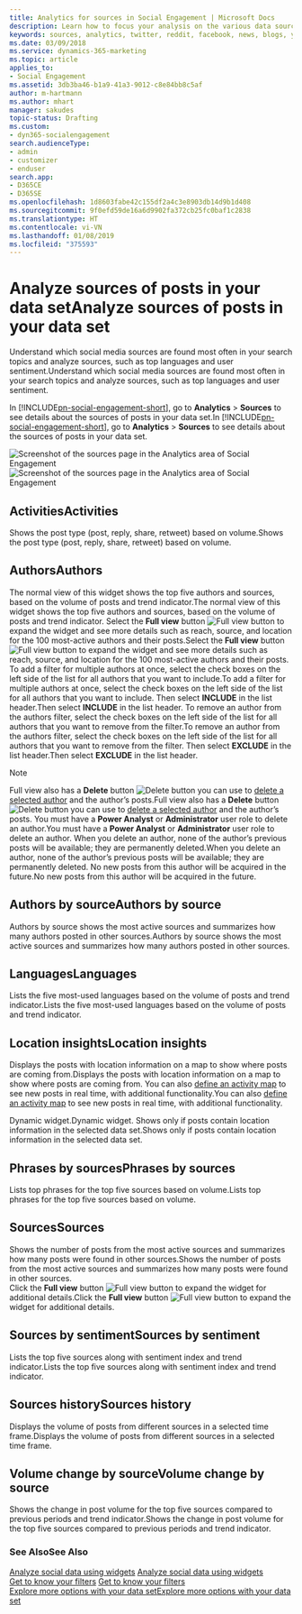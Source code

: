 ```yaml
---
title: Analytics for sources in Social Engagement | Microsoft Docs
description: Learn how to focus your analysis on the various data sources in Social Engagement.
keywords: sources, analytics, twitter, reddit, facebook, news, blogs, youtube, forums, rss
ms.date: 03/09/2018
ms.service: dynamics-365-marketing
ms.topic: article
applies_to:
- Social Engagement
ms.assetid: 3db3ba46-b1a9-41a3-9012-c8e84bb8c5af
author: m-hartmann
ms.author: mhart
manager: sakudes
topic-status: Drafting
ms.custom:
- dyn365-socialengagement
search.audienceType:
- admin
- customizer
- enduser
search.app:
- D365CE
- D365SE
ms.openlocfilehash: 1d8603fabe42c155df2a4c3e8903db14d9b1d408
ms.sourcegitcommit: 9f0efd59de16a6d9902fa372cb25fc0baf1c2838
ms.translationtype: HT
ms.contentlocale: vi-VN
ms.lasthandoff: 01/08/2019
ms.locfileid: "375593"
---
```

# <a name="analyze-sources-of-posts-in-your-data-set"></a><span data-ttu-id="d4ff2-104">Analyze sources of posts in your data set</span><span class="sxs-lookup"><span data-stu-id="d4ff2-104">Analyze sources of posts in your data set</span></span>

<span data-ttu-id="d4ff2-105">Understand which social media sources are found most often in your search topics and analyze sources, such as top languages and user sentiment.</span><span class="sxs-lookup"><span data-stu-id="d4ff2-105">Understand which social media sources are found most often in your search topics and analyze sources, such as top languages and user sentiment.</span></span>  
  
<span data-ttu-id="d4ff2-106">In [!INCLUDE[pn-social-engagement-short](../includes/pn-social-engagement-short.md)], go to **Analytics** > **Sources** to see details about the sources of posts in your data set.</span><span class="sxs-lookup"><span data-stu-id="d4ff2-106">In [!INCLUDE[pn-social-engagement-short](../includes/pn-social-engagement-short.md)], go to **Analytics** > **Sources** to see details about the sources of posts in your data set.</span></span>  

<span data-ttu-id="d4ff2-107">![Screenshot of the sources page in the Analytics area of Social Engagement](media/analytics-sources.png "Screenshot of the sources page in the Analytics area of Social Engagement")</span><span class="sxs-lookup"><span data-stu-id="d4ff2-107">![Screenshot of the sources page in the Analytics area of Social Engagement](media/analytics-sources.png "Screenshot of the sources page in the Analytics area of Social Engagement")</span></span>
    
## <a name="activities"></a><span data-ttu-id="d4ff2-108">Activities</span><span class="sxs-lookup"><span data-stu-id="d4ff2-108">Activities</span></span>

<span data-ttu-id="d4ff2-109">Shows the post type (post, reply, share, retweet) based on volume.</span><span class="sxs-lookup"><span data-stu-id="d4ff2-109">Shows the post type (post, reply, share, retweet) based on volume.</span></span>

## <a name="authors"></a><span data-ttu-id="d4ff2-110">Authors</span><span class="sxs-lookup"><span data-stu-id="d4ff2-110">Authors</span></span>

<span data-ttu-id="d4ff2-111">The normal view of this widget shows the top five authors and sources, based on the volume of posts and trend indicator.</span><span class="sxs-lookup"><span data-stu-id="d4ff2-111">The normal view of this widget shows the top five authors and sources, based on the volume of posts and trend indicator.</span></span> <span data-ttu-id="d4ff2-112">Select the **Full view** button ![Full view button](media/open-full-view-icon.png "Full view button") to expand the widget and see more details such as reach, source, and location for the 100 most-active authors and their posts.</span><span class="sxs-lookup"><span data-stu-id="d4ff2-112">Select the **Full view** button ![Full view button](media/open-full-view-icon.png "Full view button") to expand the widget and see more details such as reach, source, and location for the 100 most-active authors and their posts.</span></span>    
<span data-ttu-id="d4ff2-113">To add a filter for multiple authors at once, select the check boxes on the left side of the list for all authors that you want to include.</span><span class="sxs-lookup"><span data-stu-id="d4ff2-113">To add a filter for multiple authors at once, select the check boxes on the left side of the list for all authors that you want to include.</span></span> <span data-ttu-id="d4ff2-114">Then select **INCLUDE** in the list header.</span><span class="sxs-lookup"><span data-stu-id="d4ff2-114">Then select **INCLUDE** in the list header.</span></span> <span data-ttu-id="d4ff2-115">To remove an author from the authors filter, select the check boxes on the left side of the list for all authors that you want to remove from the filter.</span><span class="sxs-lookup"><span data-stu-id="d4ff2-115">To remove an author from the authors filter, select the check boxes on the left side of the list for all authors that you want to remove from the filter.</span></span> <span data-ttu-id="d4ff2-116">Then select **EXCLUDE** in the list header.</span><span class="sxs-lookup"><span data-stu-id="d4ff2-116">Then select **EXCLUDE** in the list header.</span></span>
> [!NOTE]
> <span data-ttu-id="d4ff2-117">Full view also has a **Delete** button ![Delete button](media/trashbin-icon.png "Delete button") you can use to [delete a selected author](manage-authors.md) and the author’s posts.</span><span class="sxs-lookup"><span data-stu-id="d4ff2-117">Full view also has a **Delete** button ![Delete button](media/trashbin-icon.png "Delete button") you can use to [delete a selected author](manage-authors.md) and the author’s posts.</span></span> <span data-ttu-id="d4ff2-118">You must have a **Power Analyst** or **Administrator** user role to delete an author.</span><span class="sxs-lookup"><span data-stu-id="d4ff2-118">You must have a **Power Analyst** or **Administrator** user role to delete an author.</span></span>
> <span data-ttu-id="d4ff2-119">When you delete an author, none of the author’s previous posts will be available; they are permanently deleted.</span><span class="sxs-lookup"><span data-stu-id="d4ff2-119">When you delete an author, none of the author’s previous posts will be available; they are permanently deleted.</span></span> <span data-ttu-id="d4ff2-120">No new posts from this author will be acquired in the future.</span><span class="sxs-lookup"><span data-stu-id="d4ff2-120">No new posts from this author will be acquired in the future.</span></span>  
  
## <a name="authors-by-source"></a><span data-ttu-id="d4ff2-121">Authors by source</span><span class="sxs-lookup"><span data-stu-id="d4ff2-121">Authors by source</span></span>

<span data-ttu-id="d4ff2-122">Authors by source shows the most active sources and summarizes how many authors posted in other sources.</span><span class="sxs-lookup"><span data-stu-id="d4ff2-122">Authors by source shows the most active sources and summarizes how many authors posted in other sources.</span></span>

## <a name="languages"></a><span data-ttu-id="d4ff2-123">Languages</span><span class="sxs-lookup"><span data-stu-id="d4ff2-123">Languages</span></span>

<span data-ttu-id="d4ff2-124">Lists the five most-used languages based on the volume of posts and trend indicator.</span><span class="sxs-lookup"><span data-stu-id="d4ff2-124">Lists the five most-used languages based on the volume of posts and trend indicator.</span></span>

## <a name="location-insights"></a><span data-ttu-id="d4ff2-125">Location insights</span><span class="sxs-lookup"><span data-stu-id="d4ff2-125">Location insights</span></span>

<span data-ttu-id="d4ff2-126">Displays the posts with location information on a map to show where posts are coming from.</span><span class="sxs-lookup"><span data-stu-id="d4ff2-126">Displays the posts with location information on a map to show where posts are coming from.</span></span> <span data-ttu-id="d4ff2-127">You can also [define an activity map](activity-maps.md) to see new posts in real time, with additional functionality.</span><span class="sxs-lookup"><span data-stu-id="d4ff2-127">You can also [define an activity map](activity-maps.md) to see new posts in real time, with additional functionality.</span></span> 

<span data-ttu-id="d4ff2-128">Dynamic widget.</span><span class="sxs-lookup"><span data-stu-id="d4ff2-128">Dynamic widget.</span></span> <span data-ttu-id="d4ff2-129">Shows only if posts contain location information in the selected data set.</span><span class="sxs-lookup"><span data-stu-id="d4ff2-129">Shows only if posts contain location information in the selected data set.</span></span>

## <a name="phrases-by-sources"></a><span data-ttu-id="d4ff2-130">Phrases by sources</span><span class="sxs-lookup"><span data-stu-id="d4ff2-130">Phrases by sources</span></span>

<span data-ttu-id="d4ff2-131">Lists top phrases for the top five sources based on volume.</span><span class="sxs-lookup"><span data-stu-id="d4ff2-131">Lists top phrases for the top five sources based on volume.</span></span>

## <a name="sources"></a><span data-ttu-id="d4ff2-132">Sources</span><span class="sxs-lookup"><span data-stu-id="d4ff2-132">Sources</span></span>

<span data-ttu-id="d4ff2-133">Shows the number of posts from the most active sources and summarizes how many posts were found in other sources.</span><span class="sxs-lookup"><span data-stu-id="d4ff2-133">Shows the number of posts from the most active sources and summarizes how many posts were found in other sources.</span></span>    
<span data-ttu-id="d4ff2-134">Click the **Full view** button ![Full view button](media/open-full-view-icon.png "Full view button") to expand the widget for additional details.</span><span class="sxs-lookup"><span data-stu-id="d4ff2-134">Click the **Full view** button ![Full view button](media/open-full-view-icon.png "Full view button") to expand the widget for additional details.</span></span>  
  
## <a name="sources-by-sentiment"></a><span data-ttu-id="d4ff2-135">Sources by sentiment</span><span class="sxs-lookup"><span data-stu-id="d4ff2-135">Sources by sentiment</span></span>

<span data-ttu-id="d4ff2-136">Lists the top five sources along with sentiment index and trend indicator.</span><span class="sxs-lookup"><span data-stu-id="d4ff2-136">Lists the top five sources along with sentiment index and trend indicator.</span></span>  

## <a name="sources-history"></a><span data-ttu-id="d4ff2-137">Sources history</span><span class="sxs-lookup"><span data-stu-id="d4ff2-137">Sources history</span></span>

<span data-ttu-id="d4ff2-138">Displays the volume of posts from different sources in a selected time frame.</span><span class="sxs-lookup"><span data-stu-id="d4ff2-138">Displays the volume of posts from different sources in a selected time frame.</span></span> 

## <a name="volume-change-by-source"></a><span data-ttu-id="d4ff2-139">Volume change by source</span><span class="sxs-lookup"><span data-stu-id="d4ff2-139">Volume change by source</span></span>

<span data-ttu-id="d4ff2-140">Shows the change in post volume for the top five sources compared to previous periods and trend indicator.</span><span class="sxs-lookup"><span data-stu-id="d4ff2-140">Shows the change in post volume for the top five sources compared to previous periods and trend indicator.</span></span>

### <a name="see-also"></a><span data-ttu-id="d4ff2-141">See Also</span><span class="sxs-lookup"><span data-stu-id="d4ff2-141">See Also</span></span>  

<span data-ttu-id="d4ff2-142">[Analyze social data using widgets](analyze-social-data-using-widgets.md) </span><span class="sxs-lookup"><span data-stu-id="d4ff2-142">[Analyze social data using widgets](analyze-social-data-using-widgets.md) </span></span>  
<span data-ttu-id="d4ff2-143">[Get to know your filters](use-filters.md)  </span><span class="sxs-lookup"><span data-stu-id="d4ff2-143">[Get to know your filters](use-filters.md)  </span></span>  
[<span data-ttu-id="d4ff2-144">Explore more options with your data set</span><span class="sxs-lookup"><span data-stu-id="d4ff2-144">Explore more options with your data set</span></span>](more-options-with-data-set.md)    
